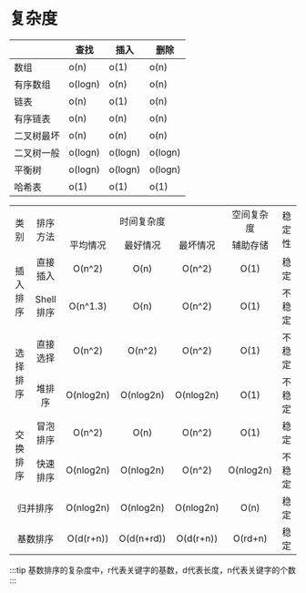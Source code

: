 # 复杂度

| | 查找 | 插入 | 删除|
|-|-|-|-|
|数组 | o(n)| o(1) | o(n)|
|有序数组 | o(logn)| o(n)| o(n)|
|链表 | o(n)| o(1)  | o(n)|
|有序链表 | o(n)| o(n)| o(n)
|二叉树最坏 | o(n)| o(n)| o(n)
|二叉树一般 | o(logn)| o(logn)| o(logn)
|平衡树 | o(logn)| o(logn) | o(logn)
|哈希表 | o(1)| o(1)| o(1)

<table style="text-align: center">
<tr>
<td rowspan="2">类别</td>
<td rowspan="2">排序方法</td>
<td colspan="3">时间复杂度</td>
<td>空间复杂度</td>
<td rowspan="2">稳定性</td>
</tr>
<tr>
<td>平均情况</td><td>最好情况</td><td>最坏情况</td><td>辅助存储</td>
</tr>
<tr>
<td rowspan="2">插入排序</td>
<td>直接插入</td><td>O(n^2)</td><td>O(n)</td><td>O(n^2)</td><td>O(1)</td><td>稳定</td>
</tr>
<tr>
<td>Shell排序</td><td>O(n^1.3)</td><td>O(n)</td><td>O(n^2)</td><td>O(1)</td><td>不稳定</td>
</tr>
<tr>
<td rowspan="2">选择排序</td>
<td>直接选择</td><td>O(n^2)</td><td>O(n^2)</td><td>O(n^2)</td><td>O(1)</td><td>不稳定</td>
</tr>
<tr>
<td>堆排序</td><td>O(nlog2n)</td><td>O(nlog2n)</td><td>O(nlog2n)</td><td>O(1)</td><td>不稳定</td>
</tr>
<tr>
<td rowspan="2">交换排序</td>
<td>冒泡排序</td><td>O(n^2)</td><td>O(n)</td><td>O(n^2)</td><td>O(1)</td><td>稳定</td>
</tr>
<tr>
<td>快速排序</td><td>O(nlog2n)</td><td>O(nlog2n)</td><td>O(n^2)</td><td>O(nlog2n)</td><td>不稳定</td>
</tr>
<tr>
<td colspan="2">归并排序</td>
<td>O(nlog2n)</td><td>O(nlog2n)</td><td>O(nlog2n)</td><td>O(n)</td><td>稳定</td>
</tr>
<tr>
<td colspan="2">基数排序</td>
<td>O(d(r+n))</td><td>O(d(n+rd))</td><td>O(d(r+n))</td><td>O(rd+n)</td><td>稳定</td>
</tr>
</table>

:::tip
基数排序的复杂度中，r代表关键字的基数，d代表长度，n代表关键字的个数
:::
